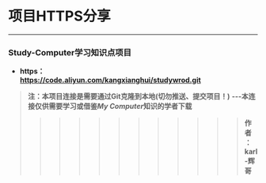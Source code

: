 # 项目HTTPS分享

---

### Study-Computer学习知识点项目
- **https：**  
  **https://code.aliyun.com/kangxianghui/studywrod.git**  
>  **注：本项目连接是需要通过Git克隆到本地(切勿推送、提交项目！)**
>  **---本连接仅供需要学习或借鉴*****My Computer*****知识的学者下载**
>>>>>>>>>>>>  **作者：karl-辉哥**
